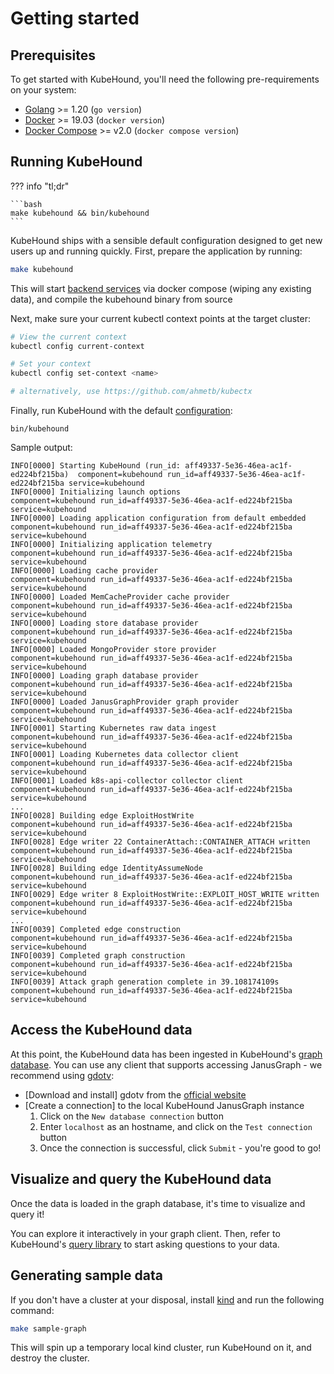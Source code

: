 # Getting started

## Prerequisites

To get started with KubeHound, you'll need the following pre-requirements on your system:

- [Golang](https://go.dev/doc/install) >= 1.20 (`go version`)
- [Docker](https://docs.docker.com/engine/install/) >= 19.03 (`docker version`)
- [Docker Compose](https://docs.docker.com/compose/compose-file/compose-versioning/) >= v2.0 (`docker compose version`)

## Running KubeHound

??? info "tl;dr"

    ```bash
    make kubehound && bin/kubehound
    ```

KubeHound ships with a sensible default configuration designed to get new users up and running quickly. First, prepare the application by running:

```bash
make kubehound
```

This will start [backend services](../architecture.md) via docker compose (wiping any existing data), and compile the kubehound binary from source

Next, make sure your current kubectl context points at the target cluster:

```bash
# View the current context
kubectl config current-context

# Set your context
kubectl config set-context <name>

# alternatively, use https://github.com/ahmetb/kubectx
```

Finally, run KubeHound with the default [configuration](TODO):

```
bin/kubehound
```

Sample output:

```text
INFO[0000] Starting KubeHound (run_id: aff49337-5e36-46ea-ac1f-ed224bf215ba)  component=kubehound run_id=aff49337-5e36-46ea-ac1f-ed224bf215ba service=kubehound
INFO[0000] Initializing launch options                   component=kubehound run_id=aff49337-5e36-46ea-ac1f-ed224bf215ba service=kubehound
INFO[0000] Loading application configuration from default embedded  component=kubehound run_id=aff49337-5e36-46ea-ac1f-ed224bf215ba service=kubehound
INFO[0000] Initializing application telemetry            component=kubehound run_id=aff49337-5e36-46ea-ac1f-ed224bf215ba service=kubehound
INFO[0000] Loading cache provider                        component=kubehound run_id=aff49337-5e36-46ea-ac1f-ed224bf215ba service=kubehound
INFO[0000] Loaded MemCacheProvider cache provider        component=kubehound run_id=aff49337-5e36-46ea-ac1f-ed224bf215ba service=kubehound
INFO[0000] Loading store database provider               component=kubehound run_id=aff49337-5e36-46ea-ac1f-ed224bf215ba service=kubehound
INFO[0000] Loaded MongoProvider store provider           component=kubehound run_id=aff49337-5e36-46ea-ac1f-ed224bf215ba service=kubehound
INFO[0000] Loading graph database provider               component=kubehound run_id=aff49337-5e36-46ea-ac1f-ed224bf215ba service=kubehound
INFO[0000] Loaded JanusGraphProvider graph provider      component=kubehound run_id=aff49337-5e36-46ea-ac1f-ed224bf215ba service=kubehound
INFO[0001] Starting Kubernetes raw data ingest           component=kubehound run_id=aff49337-5e36-46ea-ac1f-ed224bf215ba service=kubehound
INFO[0001] Loading Kubernetes data collector client      component=kubehound run_id=aff49337-5e36-46ea-ac1f-ed224bf215ba service=kubehound
INFO[0001] Loaded k8s-api-collector collector client     component=kubehound run_id=aff49337-5e36-46ea-ac1f-ed224bf215ba service=kubehound
...
INFO[0028] Building edge ExploitHostWrite                component=kubehound run_id=aff49337-5e36-46ea-ac1f-ed224bf215ba service=kubehound
INFO[0028] Edge writer 22 ContainerAttach::CONTAINER_ATTACH written  component=kubehound run_id=aff49337-5e36-46ea-ac1f-ed224bf215ba service=kubehound
INFO[0028] Building edge IdentityAssumeNode              component=kubehound run_id=aff49337-5e36-46ea-ac1f-ed224bf215ba service=kubehound
INFO[0029] Edge writer 8 ExploitHostWrite::EXPLOIT_HOST_WRITE written  component=kubehound run_id=aff49337-5e36-46ea-ac1f-ed224bf215ba service=kubehound
...
INFO[0039] Completed edge construction                   component=kubehound run_id=aff49337-5e36-46ea-ac1f-ed224bf215ba service=kubehound
INFO[0039] Completed graph construction                  component=kubehound run_id=aff49337-5e36-46ea-ac1f-ed224bf215ba service=kubehound
INFO[0039] Attack graph generation complete in 39.108174109s  component=kubehound run_id=aff49337-5e36-46ea-ac1f-ed224bf215ba service=kubehound
```


## Access the KubeHound data

At this point, the KubeHound data has been ingested in KubeHound's [graph database](../architecture.md). 
You can use any client that supports accessing JanusGraph - we recommend using [gdotv](https://gdotv.com/):

- [Download and install] gdotv from the [official website](https://gdotv.com/)
- [Create a connection] to the local KubeHound JanusGraph instance
  1. Click on the `New database connection` button
  2. Enter `localhost` as an hostname, and click on the `Test connection` button
  3. Once the connection is successful, click `Submit` - you're good to go!

## Visualize and query the KubeHound data

Once the data is loaded in the graph database, it's time to visualize and query it! 

You can explore it interactively in your graph client. Then, refer to KubeHound's [query library](/queries/) to start asking questions to your data.

## Generating sample data

If you don't have a cluster at your disposal, install [kind](https://kind.sigs.k8s.io/#installation-and-usage) and run the following command:

```bash
make sample-graph
```

This will spin up a temporary local kind cluster, run KubeHound on it, and destroy the cluster.

